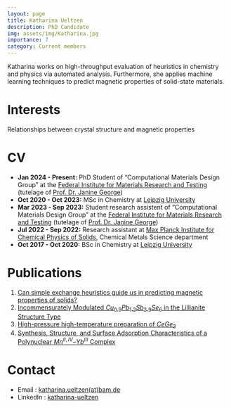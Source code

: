 ```yaml
---
layout: page
title: Katharina Ueltzen
description: PhD Candidate
img: assets/img/Katharina.jpg
importance: 7
category: Current members
---
```


Katharina works on high-throughput evaluation of heuristics in chemistry and physics via automated analysis. Furthermore, she applies machine learning techniques to predict magnetic properties of solid-state materials.

# Interests

Relationships between crystal structure and magnetic properties

# CV

- **Jan 2024 - Present:** PhD Student of “Computational Materials Design Group” at the [Federal Institute for Materials Research and Testing](https://www.bam.de/Navigation/EN/Home/home.html) (tutelage of [Prof. Dr. Janine George](https://jageo.github.io/))
- **Oct 2020 - Oct 2023:** MSc in Chemistry at [Leipzig University](https://www.uni-leipzig.de/en)
- **Mar 2023 - Sep 2023:** Student research assistent of “Computational Materials Design Group” at the [Federal Institute for Materials Research and Testing](https://www.bam.de/Navigation/EN/Home/home.html) (tutelage of [Prof. Dr. Janine George](https://jageo.github.io/))
- **Jul 2022 - Sep 2022:** Research assistant at [Max Planck Institute for Chemical Physics of Solids](https://www.cpfs.mpg.de/en), Chemical Metals Science department
- **Oct 2017 - Oct 2020:** BSc in Chemistry at [Leipzig University](https://www.uni-leipzig.de/en)

# Publications

1. [Can simple exchange heuristics guide us in predicting magnetic properties of solids?](https://doi.org/10.26434/chemrxiv-2025-xj84d)
2. [Incommensurately Modulated $Cu_{0.9}Pb_{1.2}Sb_{2.9}Se_{6}$ in the Lillianite Structure Type](https://doi.org/10.1021/acs.inorgchem.3c03160)
3. [High-pressure high-temperature preparation of $CeGe_3$](https://doi.org/10.1515/znb-2023-0306)
4. [Synthesis, Structure, and Surface Adsorption Characteristics of a Polynuclear $Mn^{II,IV}–Yb^{III}$ Complex](https://doi.org/10.1021/acs.inorgchem.1c00994)

# Contact

- Email : [katharina.ueltzen(at)bam.de](mailto:katharina.ueltzen@bam.de)
- LinkedIn : [katharina-ueltzen](https://www.linkedin.com/in/katharina-ueltzen/)

